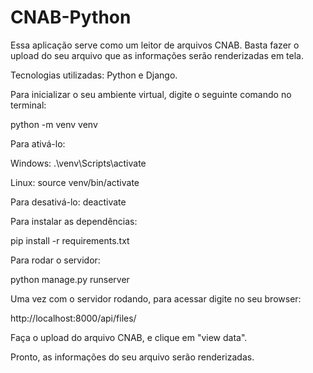 # CNAB-Python

Essa aplicação serve como um leitor de arquivos CNAB. Basta fazer o upload do seu arquivo que as informações serão renderizadas em tela.

Tecnologias utilizadas: Python e Django.

Para inicializar o seu ambiente virtual, digite o seguinte comando no terminal:

python -m venv venv

Para ativá-lo:

Windows:
.\venv\Scripts\activate

Linux:
source venv/bin/activate

Para desativá-lo:
deactivate

Para instalar as dependências:

pip install -r requirements.txt

Para rodar o servidor:

python manage.py runserver

Uma vez com o servidor rodando, para acessar digite no seu browser:

http://localhost:8000/api/files/

Faça o upload do arquivo CNAB, e clique em "view data".

Pronto, as informações do seu arquivo serão renderizadas.
